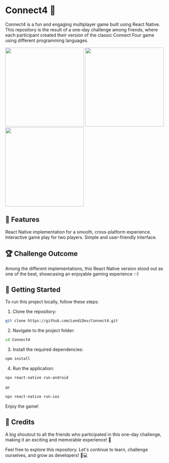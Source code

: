 # Connect4 🎲

Connect4 is a fun and engaging multiplayer game built using React Native. This repository is the result of a one-day challenge among friends, where each participant created their version of the classic Connect Four game using different programming languages.

<div float="left">
<img src="https://user-images.githubusercontent.com/12545505/183616721-a05e4088-84fd-4b9f-9ec0-40f7030cae4f.jpg" width="250" />
<img src="https://user-images.githubusercontent.com/12545505/183616729-57ef1abb-fa02-41bb-9d1d-a90c987b5c20.jpg" width="250" />
<img src="https://user-images.githubusercontent.com/12545505/183616732-5d418727-be54-43ae-8f20-d277065b82bb.jpg" width="250" />
</div>

## 🌟 Features
React Native implementation for a smooth, cross-platform experience.
Interactive game play for two players.
Simple and user-friendly interface.

## 🏆 Challenge Outcome
Among the different implementations, this React Native version stood out as one of the best, showcasing an enjoyable gaming experience :-)

## 🚀 Getting Started
To run this project locally, follow these steps:

1. Clone the repository:

```sh
git clone https://github.com/LendiDev/Connect4.git
```

2. Navigate to the project folder:

```sh
cd Connect4
```

3. Install the required dependencies:

```sh
npm install
```

4. Run the application:

```sh
npx react-native run-android
```

or

```sh
npx react-native run-ios
```

Enjoy the game!

## 📣 Credits
A big shoutout to all the friends who participated in this one-day challenge, making it an exciting and memorable experience! 🎉

Feel free to explore this repository. Let's continue to learn, challenge ourselves, and grow as developers! 💪💻
